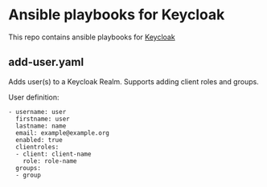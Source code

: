 # Ansible playbooks for Keycloak

This repo contains ansible playbooks for [Keycloak](https://www.keycloak.org)

## add-user.yaml

Adds user(s) to a Keycloak Realm. Supports adding client roles and groups.

User definition:
```
- username: user
  firstname: user
  lastname: name
  email: example@example.org
  enabled: true
  clientroles:
  - client: client-name
    role: role-name
  groups:
  - group
```
